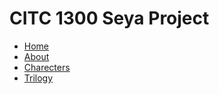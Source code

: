 # CITC 1300 Seya Project  

<ul>
    <li><a href="index.html">Home</a></li>
    <li><a href="about.html">About</a></li>
    <li><a href="charecters.html">Charecters</a></li>
    <li><a href="trilogy.html">Trilogy</a></li>
</ul>